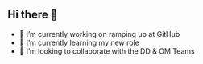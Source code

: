 ## Hi there 👋
- 🔭 I’m currently working on ramping up at GitHub
- 🌱 I’m currently learning my new role
- 👯 I’m looking to collaborate with the DD & OM Teams
